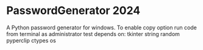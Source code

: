 # PasswordGenerator 2024
A Python password generator for windows. 
To enable copy option run code from terminal as administrator
test
depends on:
tkinter
string
random
pyperclip
ctypes
os
